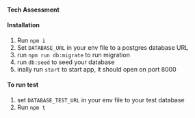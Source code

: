 #### Tech Assessment

#### Installation
1. Run `npm i`
2. Set `DATABASE_URL` in your env file to a postgres database URL
3. run `npm run db:migrate` to run migration
4. run `db:seed` to seed your database
5. inally run `start` to start app, it should open on port 8000


#### To run test 
1. set `DATABASE_TEST_URL` in your env file to your test database
2. Run `npm t`

